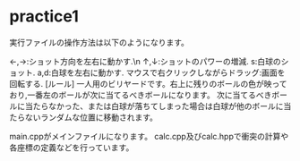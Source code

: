 # practice1
実行ファイルの操作方法は以下のようになります。

←,→:ショット方向を左右に動かす.\n
↑,↓:ショットのパワーの増減.
s:白球のショット.
a,d:白球を左右に動かす.
マウスで右クリックしながらドラッグ:画面を回転する.
[ルール]
一人用のビリヤードです。右上に残りのボールの色が映っており,一番左のボールが次に当てるべきボールになります。
次に当てるべきボールに当たらなかった、または白球が落ちてしまった場合は白球が他のボールに当たらないランダムな位置に移動されます。

main.cppがメインファイルになります。
calc.cpp及びcalc.hppで衝突の計算や各座標の定義などを行っています。
